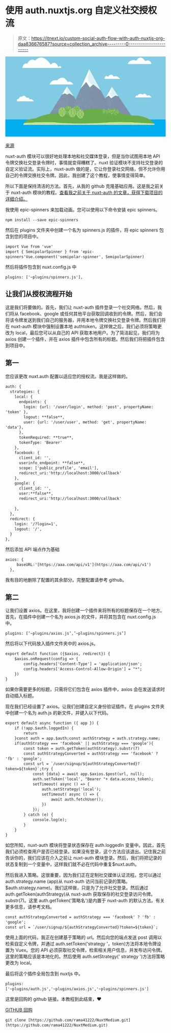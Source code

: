 # 使用 auth.nuxtjs.org 自定义社交授权流

> 原文：<https://itnext.io/custom-social-auth-flow-with-auth-nuxtjs-org-daa836676587?source=collection_archive---------0----------------------->

![](img/52f8a96ac4cfe66aebe351bf41aab439.png)

[来源](https://entwickler.de/wp-content/uploads/2018/01/nuxt-900x450.png)

nuxt-auth 模块可以很好地处理本地和社交媒体登录，但是当你试图用本地 API 令牌交换社交登录令牌时，事情就变得糟糕了。nuxt 验证模块不支持社交登录的自定义验证流。实际上，nuxt-auth 做的是，它让你登录社交网络，但不允许你用自己的令牌交换社交令牌。因此，我创建了这个教程，使事情变得简单。

所以下面是保持清洁的方法。首先，从我的 github 克隆基础应用。这是我之前关于 nuxt-auth 模块的教程。[查看我之前关于 nuxt-auth 的文章，获得下载项目的详细介绍。](https://medium.com/@rama41222/basic-authentication-using-auth-nuxt-js-e140859ab4c3)

我使用 epic-spinners 来加载动画。您可以使用以下命令安装 epic spinners。

```
npm install --save epic-spinners
```

然后在 plugins 文件夹中创建一个名为 spinners.js 的插件，将 epic spinners 包含到您的项目中。

```
import Vue from 'vue'
import { SemipolarSpinner } from 'epic-spinners'Vue.component('semipolar-spinner', SemipolarSpinner)
```

然后将插件包含到 nuxt.config.js 中

```
plugins: ['~plugins/spinners.js'],
```

## 让我们从授权流程开始

这是我们将要做的。首先，我们让 nuxt-auth 插件登录一个社交网络。然后，我们将从 facebook、google 或任何其他平台获取回调收到的令牌。然后，我们会将该令牌发送到我们自己的服务器，并用本地令牌交换社交登录令牌。然后我们将在 nuxt-auth 模块中强制设置本地 authtoken。这样做之后，我们必须将策略更改为 local，最后您可以从自己的 API 获取本地用户。为了简洁起见，我们将为 axios 创建一个插件，并在 axios 插件中包含所有的标题。然后我们将把插件包含到项目中。

## 第一

您应该更改 nuxt.auth 配置以适应您的授权流。我是这样做的。

```
auth: {
  strategies: {
    local: {
      endpoints: {
        login: {url: '/user/login', method: 'post', propertyName:      'token' },
        logout: **false**,
        user: {url: '/user/user', method: 'get', propertyName: 'data'},
      },
      tokenRequired: **true**,
      tokenType: 'Bearer'
    },
    facebook: {
      client_id: '',
      userinfo_endpoint: **false**,
      scope: ['public_profile', 'email'],
      redirect_uri:'http://localhost:3000/callback'
    },
    google: {
      client_id: '',
      user:**false**,
      redirect_uri:'http://localhost:3000/callback'

    },
  },
  redirect: {
    login: '/?login=1',
    logout: '/',
  }
},
```

然后添加 API 端点作为基础

```
axios: {
     baseURL:'[https://aaa.com/api/v1'](https://aaa.com/api/v1')
  },
```

我有目的地删除了配置的其余部分。完整配置请参考 github。

## 第二

让我们设置 axios。在这里，我将创建一个插件来将所有的标题保存在一个地方。首先，在插件中创建一个名为 axios.js 的文件，并将其包含在 nuxt.config.js 中。

```
plugins: [‘~plugins/axios.js’,’~plugins/spinners.js’]
```

然后将以下代码放入插件文件夹中的 axios.js。

```
export default function ({$axios, redirect}) {
    $axios.onRequest(config => {
        config.headers['Content-Type'] = 'application/json';
        config.headers['Access-Control-Allow-Origin'] = "*";
    })
}
```

如果你需要更多的标题，只需将它们包含在 axios 插件中，axios 会在发送请求时自动插入标题。

现在我们已经设置了 axios。让我们创建自定义身份验证插件。在 plugins 文件夹中创建一个名为 auth.js 的新文件，并键入以下代码。

```
export default async function ({ app }) {
    if (!app.$auth.loggedIn) {
        return
    }const auth = app.$auth;const authStrategy = auth.strategy.name;
    if(authStrategy === 'facebook' || authStrategy === 'google'){
        const token = auth.getToken(authStrategy).substr(7)
        const authStrategyConverted = authStrategy === 'facebook' ? 'fb' : 'google';
        const url = `/user/signup/${authStrategyConverted}?token=${token}`;try {
            const {data} = await app.$axios.$post(url, null);
            auth.setToken('local', "Bearer "+ data.access_token);
            setTimeout( async () => {
                auth.setStrategy('local');
                setTimeout( async () => {
                    await auth.fetchUser();
                })
            });
        } catch (e) {
            console.log(e);
        }
    }
}
```

如您所知，nuxt-auth 模块将登录状态保存在 auth.loggedIn 变量中。因此，首先我们必须检查用户是否已经登录。如果没有登录，这个方法应该退出。记住我之前告诉你的，我们应该在介入之前让 nuxt-auth 模块登录。然后，我们将把记录的状态复制到一个变量中，这样我们就不必在代码中重复$nuxt.auth。

然后我进入策略。这很重要，因为我们正在定制社交媒体认证流程。您可以通过 auth.strategy.name (app)从 nuxt-auth 访问当前记录的策略。$auth.strategy.name)。我们这样做，只是为了允许社交登录。然后通过 auth.getToken(authStrategy)从 nuxt-auth 获取保存的社交登录访问令牌。substr(7)。这里 auth.getToken('策略名')是内置于 nuxt-auth 的默认方法。有关更多信息，请参考文档。

```
const authStrategyConverted = authStrategy === 'facebook' ? 'fb' : 'google';
const url = `/user/signup/${authStrategyConverted}?token=${token}`;
```

使用上面的代码，我正在创建基于策略的 url。然后向您的端点发送 post 调用以检索自定义令牌，并通过 auth.setToken('strategy '，token)方法将本地令牌设置为 Vuex。您的 API 必须获取社交令牌，检索相关用户信息，并发布访问令牌。这里的策略应该是本地化的。然后使用 auth.setStrategy(' strategy ')方法将策略更改为 local。

最后将这个插件全局包含到 nuxtjs 中。

```
plugins: ['~plugins/auth.js','~plugins/axios.js','~plugins/spinners.js']
```

这里是回购的 github 链接。本教程到此结束，❤

[GITHUB 回购](https://github.com/rama41222/NuxtMedium.git)

```
git clone [https://github.com/rama41222/NuxtMedium.git](https://github.com/rama41222/NuxtMedium.git)
```